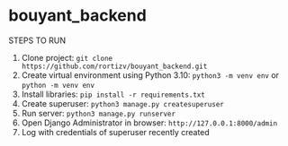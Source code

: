 # bouyant_backend

STEPS TO RUN
1. Clone project: ```git clone https://github.com/rortizv/bouyant_backend.git```
2. Create virtual environment using Python 3.10: ```python3 -m venv env``` or ```python -m venv env```
3. Install libraries: ```pip install -r requirements.txt```
4. Create superuser: ```python3 manage.py createsuperuser```
5. Run server: ```python3 manage.py runserver```
6. Open Django Administrator in browser: ```http://127.0.0.1:8000/admin```
7. Log with credentials of superuser recently created
